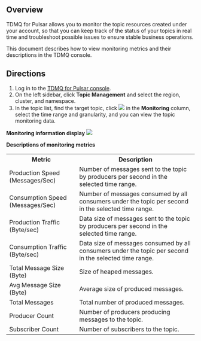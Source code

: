 ## Overview

TDMQ for Pulsar allows you to monitor the topic resources created under your account, so that you can keep track of the status of your topics in real time and troubleshoot possible issues to ensure stable business operations.

This document describes how to view monitoring metrics and their descriptions in the TDMQ console.

## Directions

1. Log in to the [TDMQ for Pulsar console](https://console.intl.cloud.tencent.com/tdmq).
2. On the left sidebar, click **Topic Management** and select the region, cluster, and namespace.
3. In the topic list, find the target topic, click ![](https://qcloudimg.tencent-cloud.cn/raw/ac572a960433508f64f226e6ea218c10.png) in the **Monitoring** column, select the time range and granularity, and you can view the topic monitoring data.

**Monitoring information display**
![](https://qcloudimg.tencent-cloud.cn/raw/3d9feea91eb5c2e8c17251412c0d6642.png)

**Descriptions of monitoring metrics**
<table>
<tr>
<th>Metric</th>
<th>Description</th>
</tr>
<tr>
<td>Production Speed (Messages/Sec)	</td>
<td>Number of messages sent to the topic by producers per second in the selected time range.</td>
</tr>
<tr>
<td>Consumption Speed (Messages/Sec)	</td>
<td>Number of messages consumed by all consumers under the topic per second in the selected time range.</td>
</tr>
<tr>
<td>Production Traffic (Byte/sec)</td>
<td>Data size of messages sent to the topic by producers per second in the selected time range.</td>
</tr>
<tr>
<td>Consumption Traffic (Byte/sec)</td>
<td>Data size of messages consumed by all consumers under the topic per second in the selected time range.</td>
</tr>
<tr>
<td>Total Message Size (Byte)</td>
<td>Size of heaped messages.</td>
</tr>
<tr>
<td>Avg Message Size (Byte)</td>
<td>Average size of produced messages.</td>
</tr>
<tr>
<td>Total Messages</td>
<td>Total number of produced messages.</td>
</tr>
<tr>
<td>Producer Count</td>
<td>Number of producers producing messages to the topic.</td>
</tr>
<tr>
<td>Subscriber Count</td>
<td>Number of subscribers to the topic.</td>
</tr>
</table>


